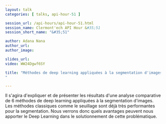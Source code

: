 ```yaml
---
layout: talk
categories: [ talks, api-hour-51 ]

session_url: /api-hours/api-hour-51.html
session_name: Clermont'ech API Hour &#35;51
session_short_name: "&#35;51"

author: Adana Nana
author_url:
author_image:

slides_url:
video: WW24Dgwf6SY

title: "Méthodes de deep learning appliquées à la segmentation d'images de noyaux en 3D
"

---
```


Il s'agira d'expliquer et de présenter les résultats d'une analyse comparative
de 6 méthodes de deep learning appliquées à la segmentation d'images. Les
méthodes classiques comme le seuillage sont déjà très performantes pour la
segmentation. Nous verrons donc quels avantages peuvent nous apporter le Deep
Learning dans le solutionnement de cette problématique.
